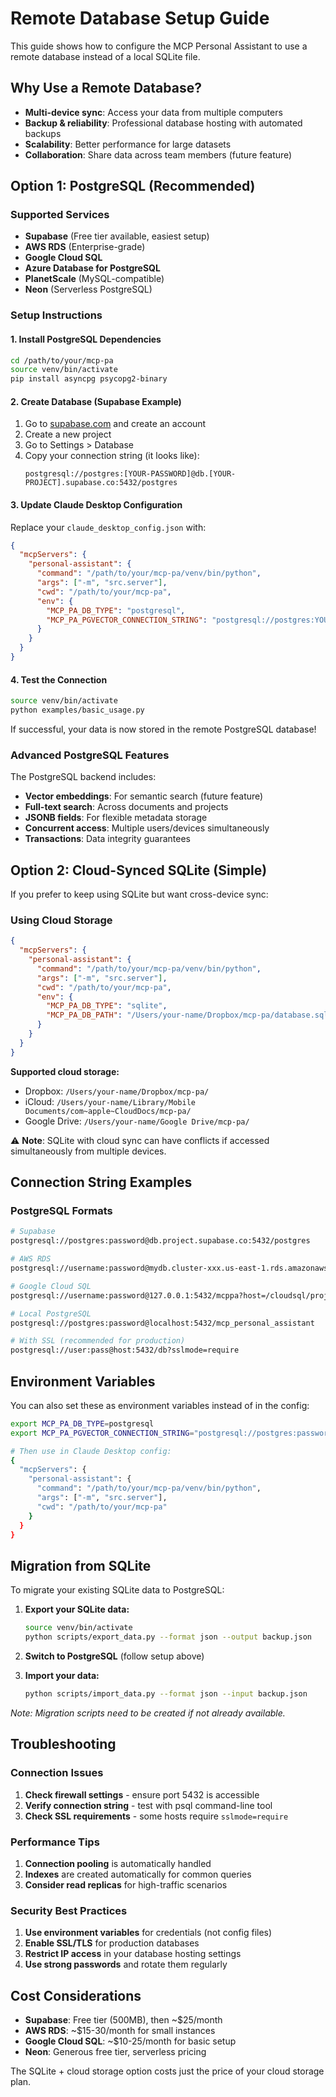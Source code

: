 # Remote Database Setup Guide

This guide shows how to configure the MCP Personal Assistant to use a remote database instead of a local SQLite file.

## Why Use a Remote Database?

- **Multi-device sync**: Access your data from multiple computers
- **Backup & reliability**: Professional database hosting with automated backups
- **Scalability**: Better performance for large datasets
- **Collaboration**: Share data across team members (future feature)

## Option 1: PostgreSQL (Recommended)

### Supported Services

- **Supabase** (Free tier available, easiest setup)
- **AWS RDS** (Enterprise-grade)
- **Google Cloud SQL**
- **Azure Database for PostgreSQL**
- **PlanetScale** (MySQL-compatible)
- **Neon** (Serverless PostgreSQL)

### Setup Instructions

#### 1. Install PostgreSQL Dependencies

```bash
cd /path/to/your/mcp-pa
source venv/bin/activate
pip install asyncpg psycopg2-binary
```

#### 2. Create Database (Supabase Example)

1. Go to [supabase.com](https://supabase.com) and create an account
2. Create a new project
3. Go to Settings > Database
4. Copy your connection string (it looks like):
   ```
   postgresql://postgres:[YOUR-PASSWORD]@db.[YOUR-PROJECT].supabase.co:5432/postgres
   ```

#### 3. Update Claude Desktop Configuration

Replace your `claude_desktop_config.json` with:

```json
{
  "mcpServers": {
    "personal-assistant": {
      "command": "/path/to/your/mcp-pa/venv/bin/python",
      "args": ["-m", "src.server"],
      "cwd": "/path/to/your/mcp-pa",
      "env": {
        "MCP_PA_DB_TYPE": "postgresql",
        "MCP_PA_PGVECTOR_CONNECTION_STRING": "postgresql://postgres:YOUR-PASSWORD@db.YOUR-PROJECT.supabase.co:5432/postgres"
      }
    }
  }
}
```

#### 4. Test the Connection

```bash
source venv/bin/activate
python examples/basic_usage.py
```

If successful, your data is now stored in the remote PostgreSQL database!

### Advanced PostgreSQL Features

The PostgreSQL backend includes:

- **Vector embeddings**: For semantic search (future feature)
- **Full-text search**: Across documents and projects
- **JSONB fields**: For flexible metadata storage
- **Concurrent access**: Multiple users/devices simultaneously
- **Transactions**: Data integrity guarantees

## Option 2: Cloud-Synced SQLite (Simple)

If you prefer to keep using SQLite but want cross-device sync:

### Using Cloud Storage

```json
{
  "mcpServers": {
    "personal-assistant": {
      "command": "/path/to/your/mcp-pa/venv/bin/python",
      "args": ["-m", "src.server"],
      "cwd": "/path/to/your/mcp-pa",
      "env": {
        "MCP_PA_DB_TYPE": "sqlite",
        "MCP_PA_DB_PATH": "/Users/your-name/Dropbox/mcp-pa/database.sqlite"
      }
    }
  }
}
```

**Supported cloud storage:**
- Dropbox: `/Users/your-name/Dropbox/mcp-pa/`
- iCloud: `/Users/your-name/Library/Mobile Documents/com~apple~CloudDocs/mcp-pa/`
- Google Drive: `/Users/your-name/Google Drive/mcp-pa/`

⚠️ **Note**: SQLite with cloud sync can have conflicts if accessed simultaneously from multiple devices.

## Connection String Examples

### PostgreSQL Formats

```bash
# Supabase
postgresql://postgres:password@db.project.supabase.co:5432/postgres

# AWS RDS
postgresql://username:password@mydb.cluster-xxx.us-east-1.rds.amazonaws.com:5432/mcppa

# Google Cloud SQL
postgresql://username:password@127.0.0.1:5432/mcppa?host=/cloudsql/project:region:instance

# Local PostgreSQL
postgresql://postgres:password@localhost:5432/mcp_personal_assistant

# With SSL (recommended for production)
postgresql://user:pass@host:5432/db?sslmode=require
```

## Environment Variables

You can also set these as environment variables instead of in the config:

```bash
export MCP_PA_DB_TYPE=postgresql
export MCP_PA_PGVECTOR_CONNECTION_STRING="postgresql://postgres:password@host:5432/db"

# Then use in Claude Desktop config:
{
  "mcpServers": {
    "personal-assistant": {
      "command": "/path/to/your/mcp-pa/venv/bin/python",
      "args": ["-m", "src.server"],
      "cwd": "/path/to/your/mcp-pa"
    }
  }
}
```

## Migration from SQLite

To migrate your existing SQLite data to PostgreSQL:

1. **Export your SQLite data:**
   ```bash
   source venv/bin/activate
   python scripts/export_data.py --format json --output backup.json
   ```

2. **Switch to PostgreSQL** (follow setup above)

3. **Import your data:**
   ```bash
   python scripts/import_data.py --format json --input backup.json
   ```

*Note: Migration scripts need to be created if not already available.*

## Troubleshooting

### Connection Issues

1. **Check firewall settings** - ensure port 5432 is accessible
2. **Verify connection string** - test with psql command-line tool
3. **Check SSL requirements** - some hosts require `sslmode=require`

### Performance Tips

1. **Connection pooling** is automatically handled
2. **Indexes** are created automatically for common queries
3. **Consider read replicas** for high-traffic scenarios

### Security Best Practices

1. **Use environment variables** for credentials (not config files)
2. **Enable SSL/TLS** for production databases
3. **Restrict IP access** in your database hosting settings
4. **Use strong passwords** and rotate them regularly

## Cost Considerations

- **Supabase**: Free tier (500MB), then ~$25/month
- **AWS RDS**: ~$15-30/month for small instances
- **Google Cloud SQL**: ~$10-25/month for basic setup
- **Neon**: Generous free tier, serverless pricing

The SQLite + cloud storage option costs just the price of your cloud storage plan.
